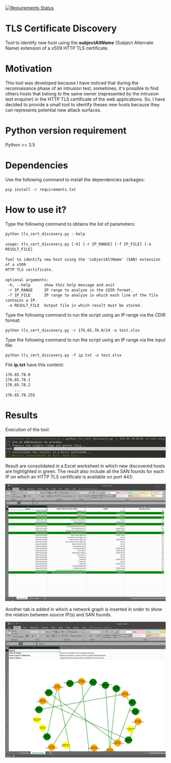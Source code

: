 

[![Requirements Status](https://requires.io/github/righettod/tls-cert-discovery/requirements.svg?branch=master)](https://requires.io/github/righettod/tls-cert-discovery/requirements/?branch=master)

# TLS Certificate Discovery

Tool to identify new host using the ***subjectAltName*** (Subject Alternate Name) extension of a x509 HTTP TLS certificate.

# Motivation

This tool was developed because I have noticed that during the reconnaisance phase of an intrusion test, sometimes, it's possible to find others hosts that belong to the same owner (represented by the intrusion test enquirer) in the HTTP TLS certificate of the web applications. So, I have decided to provide a small tool to identify theses new hosts because they can represents potential new attack surfaces.

# Python version requirement

Python >= 3.5

# Dependencies

Use the following command to install the dependencies packages:

```
pip install -r requirements.txt
```

# How to use it?

Type the following command to obtains the list of parameters:

 ```
python tls_cert_discovery.py --help

usage: tls_cert_discovery.py [-h] [-r IP_RANGE] [-f IP_FILE] [-o RESULT_FILE]

Tool to identify new host using the 'subjectAltName' (SAN) extension of a x509
HTTP TLS certificate.

optional arguments:
  -h, --help      show this help message and exit
  -r IP_RANGE     IP range to analyze in the CDIR format.
  -f IP_FILE      IP range to analyze in which each line of the file contains a IP.
  -o RESULT_FILE  Output file in which result must be stored.
 ```

Type the following command to run the script using an IP range via the CDIR format:

```
python tls_cert_discovery.py -r 176.65.78.0/24 -o test.xlsx
```

Type the following command to run the script using an IP range via the input file:

```
python tls_cert_discovery.py -f ip.txt -o test.xlsx
```

File **ip.txt** have this content:

```
176.65.78.0
176.65.78.1
176.65.78.2
    ...
176.65.78.255
```

# Results

Execution of the tool:

![demo1](demo1.png)

Result are consolidated in a Excel worksheet in which new discovered hosts are highlighted in green. 
The result also include all the SAN founds for each IP on which an HTTP TLS certificate is available on port 443:

![demo2](demo2.png)

Another tab is added in which a network graph is inserted in order to show the relation between source IP(s) and SAN founds.

![demo3](demo3.png)
